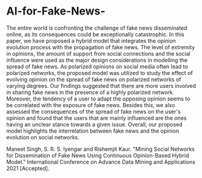 # AI-for-Fake-News-

The entire world is confronting the challenge of fake news disseminated online, as its consequences could be exceptionally catastrophic. In this paper, we have proposed a hybrid model that integrates the opinion evolution process with the propagation of fake news.  The level of extremity in opinions, the amount of support from social connections and the social influence were used as the major design considerations in modelling the spread of fake news.  As polarized opinions on social media often lead to polarized networks, the proposed model was utilized to study the effect of evolving opinion on the spread of fake news on polarized networks of varying degrees. Our findings suggested that there are more users involved in sharing fake news in the presence of a highly polarized network. Moreover, the tendency of a user to adapt the opposing opinion seems to be correlated with the exposure of fake news. Besides this, we also assessed the consequences of the spread of fake news on the user's opinion and found that the users that are mainly influenced are the ones having an unclear stance towards a given issue. Overall, our proposed model highlights the interrelation between fake news and the opinion evolution on social networks.

Maneet Singh, S. R. S. Iyengar and Rishemjit Kaur. "Mining Social Networks for Dissemination of Fake News Using Continuous Opinion-Based Hybrid Model." International Conference on Advance Data Mining and Applications 2021 [Accepted].
